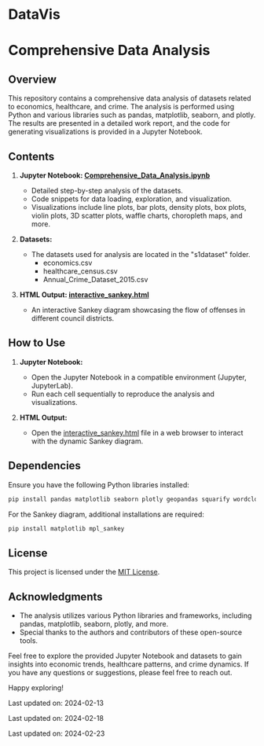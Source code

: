 # DataVis

# Comprehensive Data Analysis

## Overview

This repository contains a comprehensive data analysis of datasets related to economics, healthcare, and crime. The analysis is performed using Python and various libraries such as pandas, matplotlib, seaborn, and plotly. The results are presented in a detailed work report, and the code for generating visualizations is provided in a Jupyter Notebook.

## Contents

1. **Jupyter Notebook: [Comprehensive_Data_Analysis.ipynb](Comprehensive_Data_Analysis.ipynb)**

   - Detailed step-by-step analysis of the datasets.
   - Code snippets for data loading, exploration, and visualization.
   - Visualizations include line plots, bar plots, density plots, box plots, violin plots, 3D scatter plots, waffle charts, choropleth maps, and more.

2. **Datasets:**

   - The datasets used for analysis are located in the "s1dataset" folder.
     - economics.csv
     - healthcare_census.csv
     - Annual_Crime_Dataset_2015.csv

3. **HTML Output: [interactive_sankey.html](interactive_sankey.html)**
   - An interactive Sankey diagram showcasing the flow of offenses in different council districts.

## How to Use

1. **Jupyter Notebook:**

   - Open the Jupyter Notebook in a compatible environment (Jupyter, JupyterLab).
   - Run each cell sequentially to reproduce the analysis and visualizations.

2. **HTML Output:**
   - Open the [interactive_sankey.html](interactive_sankey.html) file in a web browser to interact with the dynamic Sankey diagram.

## Dependencies

Ensure you have the following Python libraries installed:

```bash
pip install pandas matplotlib seaborn plotly geopandas squarify wordcloud pywaffle
```

For the Sankey diagram, additional installations are required:

```bash
pip install matplotlib mpl_sankey
```

## License

This project is licensed under the [MIT License](LICENSE).

## Acknowledgments

- The analysis utilizes various Python libraries and frameworks, including pandas, matplotlib, seaborn, plotly, and more.
- Special thanks to the authors and contributors of these open-source tools.

Feel free to explore the provided Jupyter Notebook and datasets to gain insights into economic trends, healthcare patterns, and crime dynamics. If you have any questions or suggestions, please feel free to reach out.

Happy exploring!


Last updated on: 2024-02-13

Last updated on: 2024-02-18

Last updated on: 2024-02-23